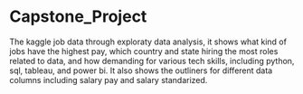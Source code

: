 # Capstone_Project
The kaggle job data through exploraty data analysis, it shows what kind of jobs have the highest pay, which country and state hiring the most roles related to data, and how demanding for various tech skills, including python, sql, tableau, and power bi. It also shows the outliners for different data columns including salary pay and salary standarized. 